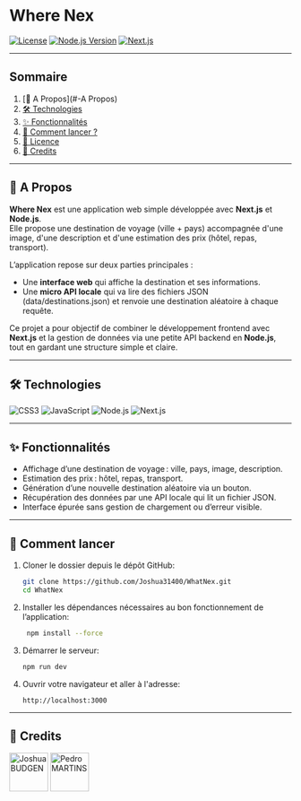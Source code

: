 # Where Nex
[![License](https://img.shields.io/badge/license-MIT-blue.svg)](LICENSE)
[![Node.js Version](https://img.shields.io/badge/node-%3E%3D20-brightgreen)](https://nodejs.org/)
[![Next.js](https://img.shields.io/badge/frontend-Next.js-000000)](https://nextjs.org/)
***
## Sommaire

1. [📄 A Propos](#-A Propos)
2. [🛠️ Technologies](#-Technologies)
3. [✨ Fonctionnalités](#-Fonctionnalités)
4. [🚀 Comment lancer ?](#-Comment-lancer)
5. [📝 Licence](#-Licence)
6. [👥 Credits](#-Credits)

***
## 📄 A Propos
**Where Nex** est une application web simple développée avec **Next.js** et **Node.js**.  
Elle propose une destination de voyage (ville + pays) accompagnée d'une image, d'une description et d'une estimation des prix (hôtel, repas, transport).

L’application repose sur deux parties principales :
- Une **interface web** qui affiche la destination et ses informations.
- Une **micro API locale** qui va lire des fichiers JSON (data/destinations.json) et renvoie une destination aléatoire à chaque requête.

Ce projet a pour objectif de combiner le développement frontend avec **Next.js** et la gestion de données via une petite API backend en **Node.js**, tout en gardant une structure simple et claire.

***
## 🛠️ Technologies
![CSS3](https://img.shields.io/badge/CSS3-1572B6.svg?style=for-the-badge&logo=css3&logoColor=white)
![JavaScript](https://img.shields.io/badge/JavaScript-F7DF1E.svg?style=for-the-badge&logo=javascript&logoColor=black)
![Node.js](https://img.shields.io/badge/Node.js-43853D.svg?style=for-the-badge&logo=node.js&logoColor=white)
![Next.js](https://img.shields.io/badge/Next.js-000000.svg?style=for-the-badge&logo=next.js&logoColor=white)

***
## ✨ Fonctionnalités
- Affichage d’une destination de voyage : ville, pays, image, description.
-  Estimation des prix : hôtel, repas, transport.
-  Génération d’une nouvelle destination aléatoire via un bouton.
-  Récupération des données par une API locale qui lit un fichier JSON.
-  Interface épurée sans gestion de chargement ou d’erreur visible.

***
## 🚀 Comment lancer
1. Cloner le dossier depuis le dépôt GitHub:
   ```bash
   git clone https://github.com/Joshua31400/WhatNex.git
   cd WhatNex
   ```
2. Installer les dépendances nécessaires au bon fonctionnement de l’application:
   ```bash
    npm install --force
    ```
3. Démarrer le serveur:
    ```bash
    npm run dev
    ```
4. Ouvrir votre navigateur et aller à l'adresse:
    ```
    http://localhost:3000
    ```
   
***
## 👥 Credits
<a href="https://github.com/joshua31400"><img src="https://avatars.githubusercontent.com/u/189393167?v=4" alt="Joshua BUDGEN" width="69" height="69"/></a>
<a href="https://github.com/pmartins22"><img src="https://avatars.githubusercontent.com/u/201771836?v=4git branch" alt="Pedro MARTINS" width="69" height="69"/></a>
